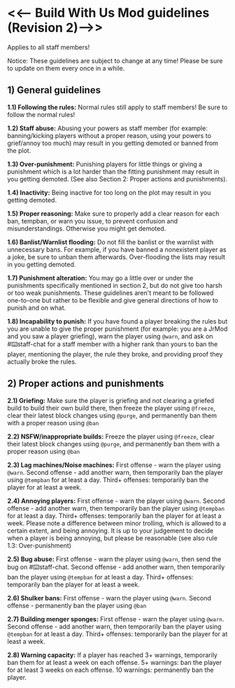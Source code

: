 # <<-- Build With Us Mod guidelines (Revision 2)-->>

Applies to all staff members!

Notice: These guidelines are subject to change at any time! Please be sure to update on them every once in a while.

## **__1) General guidelines__**

__1.1) Following the rules:__ Normal rules still apply to staff members! Be sure to follow the normal rules!

__1.2) Staff abuse:__ Abusing your powers as staff member (for example: banning/kicking players without a proper reason, using your powers to grief/annoy too much) may result in you getting demoted or banned from the plot.

__1.3) Over-punishment:__ Punishing players for little things or giving a punishment which is a lot harder than the fitting punishment may result in you getting demoted. (See also Section 2: Proper actions and punishments).

__1.4) Inactivity:__ Being inactive for too long on the plot may result in you getting demoted.

__1.5) Proper reasoning:__ Make sure to properly add a clear reason for each ban, tempban, or warn you issue, to prevent confusion and misunderstandings. Otherwise you might get demoted.

__1.6) Banlist/Warnlist flooding:__ Do not fill the banlist or the warnlist with unnecessary bans. For example, if you have banned a nonexistent player as a joke, be sure to unban them afterwards. Over-flooding the lists may result in you getting demoted.

__1.7) Punishment alteration:__ You may go a little over or under the punishments specifically mentioned in section 2, but do not give too harsh or too weak punishments. These guidelines aren't meant to be followed one-to-one but rather to be flexible and give general directions of how to punish and on what.

__1.8) Incapability to punish:__ If you have found a player breaking the rules but you are unable to give the proper punishment (for example: you are a JrMod and you saw a player griefing), warn the player using `@warn`, and ask on #:keyboard:staff-chat for a staff member with a higher rank than yours to ban the player, mentioning the player, the rule they broke, and providing proof they actually broke the rules.


## **__2) Proper actions and punishments__**
__2.1) Griefing:__ Make sure the player is griefing and not clearing a griefed build to build their own build there, then freeze the player using `@freeze`, clear their latest block changes using `@purge`, and permanently ban them with a proper reason using `@ban`

__2.2) NSFW/inappropriate builds:__ Freeze the player using `@freeze`, clear their latest block changes using `@purge`, and permanently ban them with a proper reason using `@ban`

__2.3) Lag machines/Noise machines:__ First offense - warn the player using `@warn`. Second offense - add another warn, then temporarily ban the player using `@tempban` for at least a day. Third+ offenses: temporarily ban the player for at least a week.

__2.4) Annoying players:__ First offense - warn the player using `@warn`. Second offense - add another warn, then temporarily ban the player using `@tempban` for at least a day. Third+ offenses: temporarily ban the player for at least a week. Please note a difference between minor trolling, which is allowed to a certain extent, and being annoying. It is up to your judgement to decide when a player is being annoying, but please be reasonable (see also rule 1.3: Over-punishment)

__2.5) Bug abuse:__ First offense - warn the player using `@warn`, then send the bug on #:keyboard:staff-chat. Second offense -  add another warn, then temporarily ban the player using `@tempban` for at least a day. Third+ offenses: temporarily ban the player for at least a week.

__2.6) Shulker bans:__ First offense - warn the player using `@warn`. Second offense - permanently ban the player using `@ban`

__2.7) Building menger sponges:__ First offense - warn the player using `@warn`. Second offense - add another warn, then temporarily ban the player using `@tempban` for at least a day. Third+ offenses: temporarily ban the player for at least a week.

__2.8) Warning capacity:__ If a player has reached 3+ warnings, temporarily ban them for at least a week on each offense. 5+ warnings: ban the player for at least 3 weeks on each offense. 10 warnings: permanently ban the player.
